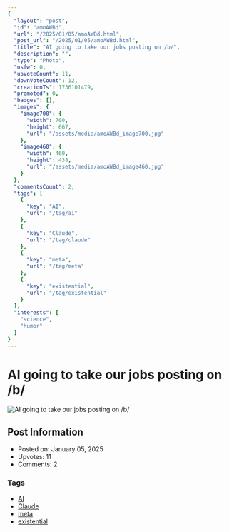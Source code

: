 ```yaml
---
{
  "layout": "post",
  "id": "amoAWBd",
  "url": "/2025/01/05/amoAWBd.html",
  "post_url": "/2025/01/05/amoAWBd.html",
  "title": "AI going to take our jobs posting on /b/",
  "description": "",
  "type": "Photo",
  "nsfw": 0,
  "upVoteCount": 11,
  "downVoteCount": 12,
  "creationTs": 1736101479,
  "promoted": 0,
  "badges": [],
  "images": {
    "image700": {
      "width": 700,
      "height": 667,
      "url": "/assets/media/amoAWBd_image700.jpg"
    },
    "image460": {
      "width": 460,
      "height": 438,
      "url": "/assets/media/amoAWBd_image460.jpg"
    }
  },
  "commentsCount": 2,
  "tags": [
    {
      "key": "AI",
      "url": "/tag/ai"
    },
    {
      "key": "Claude",
      "url": "/tag/claude"
    },
    {
      "key": "meta",
      "url": "/tag/meta"
    },
    {
      "key": "existential",
      "url": "/tag/existential"
    }
  ],
  "interests": [
    "science",
    "humor"
  ]
}
---
```


# AI going to take our jobs posting on /b/

![AI going to take our jobs posting on /b/](/assets/media/amoAWBd_image700.jpg)

## Post Information

- Posted on: January 05, 2025
- Upvotes: 11
- Comments: 2

### Tags

- [AI](/tag/AI)
- [Claude](/tag/Claude)
- [meta](/tag/meta)
- [existential](/tag/existential)
